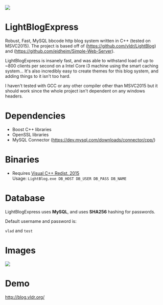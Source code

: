 <img src="http://i.imgur.com/1HMmEwX.png" />

# LightBlogExpress
Robust, Fast, MySQL bbcode http blog system written in C++ (tested on MSVC2015). The project is based off of (https://github.com/vldr/LightBlog) and (https://github.com/eidheim/Simple-Web-Server).


LightBlogExpress is insanely fast, and was able to withstand load of up to ~800 clients per second on a Intel Core i3 machine using the  smart caching system...
It's also incredibly easy to create themes for this blog system, and adding things to it isn't too hard.

I haven't tested with GCC or any other compiler other than MSVC2015 but it should work since the whole project isn't dependent on any windows headers.

# Dependencies
* Boost C++ libraries
* OpenSSL libraries
* MySQL Connector (https://dev.mysql.com/downloads/connector/cpp/)

# Binaries
- Requires <a href="https://www.microsoft.com/en-ca/download/details.aspx?id=48145">Visual C++ Redist. 2015</a><br>
Usage: `LightBlog.exe DB_HOST DB_USER DB_PASS DB_NAME`

# Database
LightBlogExpress uses <b>MySQL</b>, and uses <b>SHA256</b> hashing for passwords.

Default username and password is:

`vlad` and `test`

# Images
<img src="http://i.imgur.com/FmlGIFC.png" />

# Demo 
http://blog.vldr.org/


